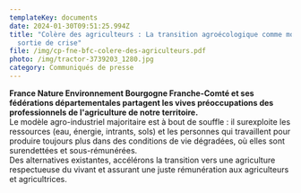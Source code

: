 ```yaml
---
templateKey: documents
date: 2024-01-30T09:51:25.994Z
title: "Colère des agriculteurs : La transition agroécologique comme modèle de
  sortie de crise"
file: /img/cp-fne-bfc-colere-des-agriculteurs.pdf
photo: /img/tractor-3739203_1280.jpg
category: Communiqués de presse
---
```

<!--StartFragment-->

**France Nature Environnement Bourgogne Franche-Comté et ses fédérations départementales partagent les vives préoccupations des professionnels de l'agriculture de notre territoire.**\
Le modèle agro-industriel majoritaire est à bout de souffle : il surexploite les ressources (eau, énergie, intrants, sols) et les personnes qui travaillent pour produire toujours plus dans des conditions de vie dégradées, où elles sont surendettées et sous-rémunérées.\
Des alternatives existantes, accélérons la transition vers une agriculture respectueuse du vivant et assurant une juste rémunération aux agriculteurs et agricultrices.

<!--EndFragment-->